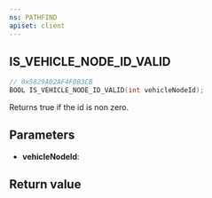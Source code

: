```yaml
---
ns: PATHFIND
apiset: client
---
```

## IS_VEHICLE_NODE_ID_VALID

```c
// 0x5829A02AF4F0B3CB
BOOL IS_VEHICLE_NODE_ID_VALID(int vehicleNodeId);
```

Returns true if the id is non zero.

## Parameters
* **vehicleNodeId**:

## Return value